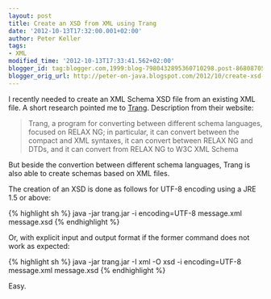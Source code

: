 ```yaml
---
layout: post
title: Create an XSD from XML using Trang
date: '2012-10-13T17:32:00.001+02:00'
author: Peter Keller
tags:
- XML
modified_time: '2012-10-13T17:33:41.562+02:00'
blogger_id: tag:blogger.com,1999:blog-7980432895360710298.post-8680870586419861372
blogger_orig_url: http://peter-on-java.blogspot.com/2012/10/create-xsd-from-xml-using-trang.html
---
```


I recently needed to create an XML Schema XSD file from an existing XML file. A short research pointed me to <a href="http://www.thaiopensource.com/relaxng/trang.html">Trang</a>. Description from their website:

>Trang, a program for converting between different schema languages, focused on RELAX NG; in particular, it can convert between the compact and XML syntaxes, it can convert between RELAX NG and DTDs, and it can convert from RELAX NG to W3C XML Schema

But beside the convertion between different schema languages, Trang is also able to create schemas based on XML files.

The creation of an XSD is done as follows for UTF-8 encoding using a JRE 1.5 or above:  

{% highlight sh %} 
java -jar trang.jar -i encoding=UTF-8 message.xml message.xsd
{% endhighlight %}

Or, with explicit input and output format if the former command does not work as expected:  

{% highlight sh %}
java -jar trang.jar -I xml -O xsd -i encoding=UTF-8 message.xml message.xsd
{% endhighlight %}

Easy.